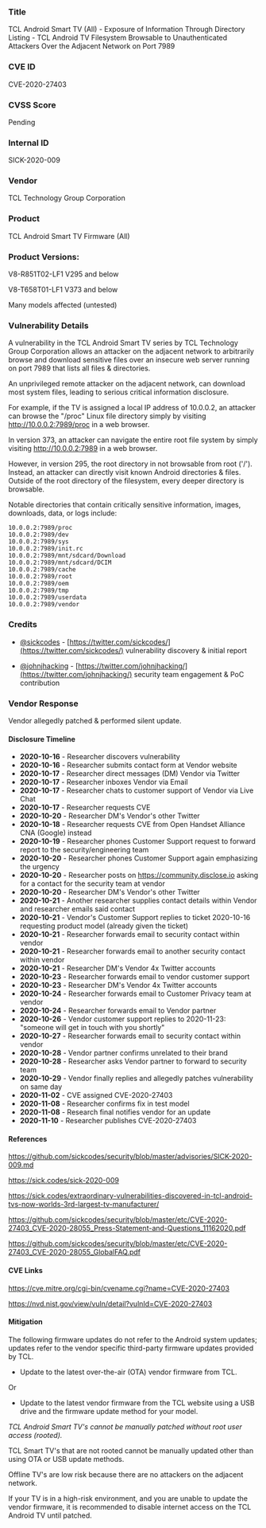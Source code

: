### Title
TCL Android Smart TV (All) - Exposure of Information Through Directory Listing - TCL Android TV Filesystem Browsable to Unauthenticated Attackers Over the Adjacent Network on Port 7989

### CVE ID
CVE-2020-27403

### CVSS Score
Pending

### Internal ID
SICK-2020-009
        
### Vendor
TCL Technology Group Corporation   
        
### Product
TCL Android Smart TV Firmware (All)

### Product Versions:
V8-R851T02-LF1 V295 and below

V8-T658T01-LF1 V373 and below

Many models affected (untested)

### Vulnerability Details

A vulnerability in the TCL Android Smart TV series by TCL Technology Group Corporation allows an attacker on the adjacent network to arbitrarily browse and download sensitive files over an insecure web server running on port 7989 that lists all files & directories.

An unprivileged remote attacker on the adjacent network, can download most system files, leading to serious critical information disclosure.

For example, if the TV is assigned a local IP address of 10.0.0.2, an attacker can browse the "/proc" Linux file directory simply by visiting http://10.0.0.2:7989/proc in a web browser.

In version 373, an attacker can navigate the entire root file system by simply visiting http://10.0.0.2:7989 in a web browser.

However, in version 295, the root directory in not browsable from root ('/'). Instead, an attacker can directly visit known Android directories & files. Outside of the root directory of the filesystem, every deeper directory is browsable.

Notable directories that contain critically sensitive information, images, downloads, data, or logs include:

```shell
10.0.0.2:7989/proc
10.0.0.2:7989/dev
10.0.0.2:7989/sys
10.0.0.2:7989/init.rc
10.0.0.2:7989/mnt/sdcard/Download
10.0.0.2:7989/mnt/sdcard/DCIM
10.0.0.2:7989/cache
10.0.0.2:7989/root
10.0.0.2:7989/oem
10.0.0.2:7989/tmp
10.0.0.2:7989/userdata
10.0.0.2:7989/vendor
```

### Credits
- [@sickcodes](https://twitter.com/sickcodes/) - [https://twitter.com/sickcodes/](https://twitter.com/sickcodes/) vulnerability discovery & initial report

- [@johnjhacking](https://twitter.com/johnjhacking/) - [https://twitter.com/johnjhacking/](https://twitter.com/johnjhacking/) security team engagement & PoC contribution

### Vendor Response
Vendor allegedly patched & performed silent update.

#### Disclosure Timeline
* **2020-10-16** - Researcher discovers vulnerability
* **2020-10-16** - Researcher submits contact form at Vendor website
* **2020-10-17** - Researcher direct messages (DM) Vendor via Twitter
* **2020-10-17** - Researcher inboxes Vendor via Email
* **2020-10-17** - Researcher chats to customer support of Vendor via Live Chat
* **2020-10-17** - Researcher requests CVE
* **2020-10-20** - Researcher DM's Vendor's other Twitter
* **2020-10-18** - Researcher requests CVE from Open Handset Alliance CNA (Google) instead
* **2020-10-19** - Researcher phones Customer Support request to forward report to the security/engineering team
* **2020-10-20** - Researcher phones Customer Support again emphasizing the urgency
* **2020-10-20** - Researcher posts on https://community.disclose.io asking for a contact for the security team at vendor
* **2020-10-20** - Researcher DM's Vendor's other Twitter
* **2020-10-21** - Another researcher supplies contact details within Vendor and researcher emails said contact
* **2020-10-21** - Vendor's Customer Support replies to ticket 2020-10-16 requesting product model (already given the ticket)
* **2020-10-21** - Researcher forwards email to security contact within vendor
* **2020-10-21** - Researcher forwards email to another security contact within vendor
* **2020-10-21** - Researcher DM's Vendor 4x Twitter accounts
* **2020-10-23** - Researcher forwards email to vendor customer support
* **2020-10-23** - Researcher DM's Vendor 4x Twitter accounts
* **2020-10-24** - Researcher forwards email to Customer Privacy team at vendor
* **2020-10-24** - Researcher forwards email to Vendor partner
* **2020-10-26** - Vendor customer support replies to 2020-11-23: "someone will get in touch with you shortly"
* **2020-10-27** - Researcher forwards email to security contact within vendor
* **2020-10-28** - Vendor partner confirms unrelated to their brand
* **2020-10-28** - Researcher asks Vendor partner to forward to security team
* **2020-10-29** - Vendor finally replies and allegedly patches vulnerability on same day
* **2020-11-02** - CVE assigned CVE-2020-27403
* **2020-11-08** - Researcher confirms fix in test model
* **2020-11-08** - Research final notifies vendor for an update
* **2020-11-10** - Researcher publishes CVE-2020-27403


#### References

https://github.com/sickcodes/security/blob/master/advisories/SICK-2020-009.md

https://sick.codes/sick-2020-009

https://sick.codes/extraordinary-vulnerabilities-discovered-in-tcl-android-tvs-now-worlds-3rd-largest-tv-manufacturer/

https://github.com/sickcodes/security/blob/master/etc/CVE-2020-27403_CVE-2020-28055_Press-Statement-and-Questions_11162020.pdf

https://github.com/sickcodes/security/blob/master/etc/CVE-2020-27403_CVE-2020-28055_GlobalFAQ.pdf

#### CVE Links

https://cve.mitre.org/cgi-bin/cvename.cgi?name=CVE-2020-27403

https://nvd.nist.gov/view/vuln/detail?vulnId=CVE-2020-27403

#### Mitigation

The following firmware updates do not refer to the Android system updates; updates refer to the vendor specific third-party firmware updates provided by TCL.

- Update to the latest over-the-air (OTA) vendor firmware from TCL.

Or

- Update to the latest vendor firmware from the TCL website using a USB drive and the firmware update method for your model.

_TCL Android Smart TV's cannot be manually patched without root user access (rooted)._

TCL Smart TV's that are not rooted cannot be manually updated other than using OTA or USB update methods.

Offline TV's are low risk because there are no attackers on the adjacent network.

If your TV is in a high-risk environment, and you are unable to update the vendor firmware, it is recommended to disable internet access on the TCL Android TV until patched.
